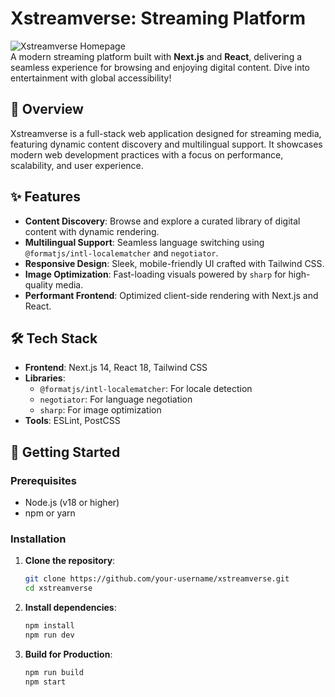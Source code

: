 # Xstreamverse: Streaming Platform

![Xstreamverse Homepage](https://i.ibb.co.com/nNsj2hH2/xstream.png)  
A modern streaming platform built with **Next.js** and **React**, delivering a seamless experience for browsing and enjoying digital content. Dive into entertainment with global accessibility!

## 📖 Overview

Xstreamverse is a full-stack web application designed for streaming media, featuring dynamic content discovery and multilingual support. It showcases modern web development practices with a focus on performance, scalability, and user experience.

## ✨ Features

- **Content Discovery**: Browse and explore a curated library of digital content with dynamic rendering.
- **Multilingual Support**: Seamless language switching using `@formatjs/intl-localematcher` and `negotiator`.
- **Responsive Design**: Sleek, mobile-friendly UI crafted with Tailwind CSS.
- **Image Optimization**: Fast-loading visuals powered by `sharp` for high-quality media.
- **Performant Frontend**: Optimized client-side rendering with Next.js and React.

## 🛠️ Tech Stack

- **Frontend**: Next.js 14, React 18, Tailwind CSS
- **Libraries**:
  - `@formatjs/intl-localematcher`: For locale detection
  - `negotiator`: For language negotiation
  - `sharp`: For image optimization
- **Tools**: ESLint, PostCSS

## 🚀 Getting Started

### Prerequisites

- Node.js (v18 or higher)
- npm or yarn

### Installation

1. **Clone the repository**:
   ```bash
   git clone https://github.com/your-username/xstreamverse.git
   cd xstreamverse
2. **Install dependencies**:
   ```bash
   npm install
   npm run dev
3. **Build for Production**:
   ```bash
   npm run build
   npm start

